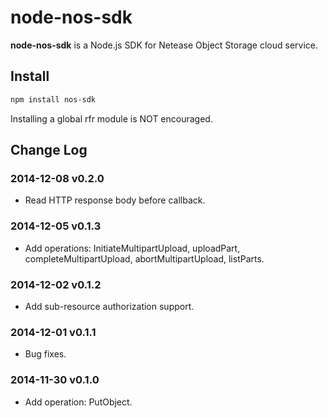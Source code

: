 node-nos-sdk
============

**node-nos-sdk** is a Node.js SDK for Netease Object Storage cloud service.


Install
-------

```bash
npm install nos-sdk
```

Installing a global rfr module is NOT encouraged.


Change Log
----------

### 2014-12-08 v0.2.0 ###

* Read HTTP response body before callback.

### 2014-12-05 v0.1.3 ###

* Add operations: InitiateMultipartUpload, uploadPart, completeMultipartUpload,
  abortMultipartUpload, listParts.

### 2014-12-02 v0.1.2 ###

* Add sub-resource authorization support.

### 2014-12-01 v0.1.1 ###

* Bug fixes.

### 2014-11-30 v0.1.0 ###

* Add operation: PutObject.
